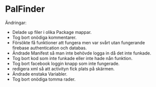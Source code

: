 # PalFinder

Ändringar:

- Delade up filer i olika Package mappar.
- Tog bort onödiga kommentarer.
- Försökte få funktioner att fungera men var svårt utan fungerande firebase authentication och databas.
- Ändrade Manifest så man inte behövde logga in då det inte funkade.
- Tog bort kod som inte funkade eller inte hade nån funktion.
- Tog bort facebook loggin knapp som inte fungerade.
- redigera xml så att activityn fick plats på skärmen.
- Ändrade enstaka Variabler.
- Tog bort onödiga tomma rader.
